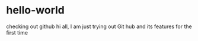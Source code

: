 # hello-world
checking out github
hi all,
I am just trying out Git hub and its features for the first time

